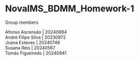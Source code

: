 # NovaIMS_BDMM_Homework-1

Group members

Afonso Ascensão | 20240684 <br>
André Filipe Silva | 20230972 <br>
Joana Esteves  | 20240746 <br>
Susana Reis | 20240567 <br>
Tomás Figueiredo | 20240941
